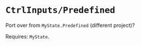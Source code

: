 # `CtrlInputs/Predefined`
Port over from `MyState.Predefined` (different project)?

Requires: `MyState`.